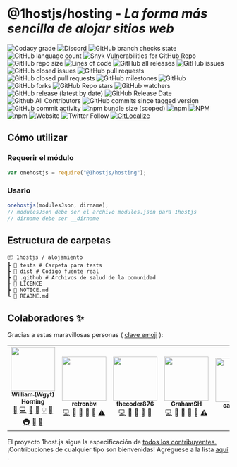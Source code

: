 # @1hostjs/hosting - *La forma más sencilla de alojar sitios web*

![Codacy grade](https://img.shields.io/codacy/grade/aa8004662996446e9dd30ff0d1c71c5b?logo=codacy&logoColor=white&style=for-the-badge&color=F63202) ![Discord](https://img.shields.io/discord/815203873324662865?color=F63202&logo=discord&logoColor=white&style=for-the-badge) ![GitHub branch checks state](https://img.shields.io/github/checks-status/1hostjs/hosting/main?logo=github&logoColor=white&style=for-the-badge&color=F63202) ![GitHub language count](https://img.shields.io/github/languages/count/1hostjs/hosting?logo=github&logoColor=white&style=for-the-badge&color=F63202) ![Snyk Vulnerabilities for GitHub Repo](https://img.shields.io/snyk/vulnerabilities/github/1hostjs/hosting?color=F63202&logo=github&logoColor=white&style=for-the-badge) ![GitHub repo size](https://img.shields.io/github/repo-size/1hostjs/hosting?color=F63202&logo=github&logoColor=white&style=for-the-badge) ![Lines of code](https://img.shields.io/tokei/lines/github/1hostjs/hosting?color=F63202&label=total%20lines%20of%20code&logo=github&logoColor=white&style=for-the-badge) ![GitHub all releases](https://img.shields.io/github/downloads/1hostjs/hosting/total?color=F63202&logo=github&logoColor=white&style=for-the-badge) ![GitHub issues](https://img.shields.io/github/issues/1hostjs/hosting?color=F63202&logo=github&logoColor=white&style=for-the-badge) ![GitHub closed issues](https://img.shields.io/github/issues-closed/1hostjs/hosting?color=F63202&logo=github&logoColor=white&style=for-the-badge) ![GitHub pull requests](https://img.shields.io/github/issues-pr/1hostjs/hosting?color=F63202&logo=github&logoColor=white&style=for-the-badge) ![GitHub closed pull requests](https://img.shields.io/github/issues-pr-closed/1hostjs/hosting?color=F63202&logo=github&logoColor=white&style=for-the-badge) ![GitHub milestones](https://img.shields.io/github/milestones/all/1hostjs/hosting?color=F63202&logo=github&logoColor=white&style=for-the-badge) ![GitHub](https://img.shields.io/github/license/1hostjs/hosting?color=F63202&logo=github&logoColor=white&style=for-the-badge) ![GitHub forks](https://img.shields.io/github/forks/1hostjs/hosting?color=F63202&logo=github&logoColor=white&style=for-the-badge) ![GitHub Repo stars](https://img.shields.io/github/stars/1hostjs/hosting?color=F63202&logo=github&logoColor=white&style=for-the-badge) ![GitHub watchers](https://img.shields.io/github/watchers/1hostjs/hosting?color=F63202&logo=github&logoColor=white&style=for-the-badge) ![GitHub release (latest by date)](https://img.shields.io/github/v/release/1hostjs/hosting?color=F63202&logo=github&logoColor=white&style=for-the-badge) ![GitHub Release Date](https://img.shields.io/github/release-date/1hostjs/hosting?color=F63202&logo=github&logoColor=white&style=for-the-badge) ![Github All Contributors](https://img.shields.io/github/all-contributors/1hostjs/hosting/main?color=F63202&logo=github&logoColor=white&style=for-the-badge) ![GitHub commits since tagged version](https://img.shields.io/github/commits-since/1hostjs/hosting/latest/main?color=F63202&logo=github&logoColor=white&style=for-the-badge) ![GitHub commit activity](https://img.shields.io/github/commit-activity/w/1hostjs/hosting?color=F63202&logo=github&logoColor=white&style=for-the-badge) ![npm bundle size (scoped)](https://img.shields.io/bundlephobia/min/@1hostjs/hosting?color=F63202&logo=npm&logoColor=white&style=for-the-badge) ![npm](https://img.shields.io/npm/dt/@1hostjs/hosting?color=F63202&logo=npm&logoColor=white&style=for-the-badge) ![NPM](https://img.shields.io/npm/l/@1hostjs%252Fhosting?color=F63202&logo=npm&logoColor=white&style=for-the-badge) ![npm](https://img.shields.io/npm/v/@1hostjs%252fhosting?color=F63202&logo=npm&logoColor=white&style=for-the-badge) ![Website](https://img.shields.io/website?color=F63202&down_color=F63202&down_message=down&label=docs&logo=nuxt.js&logoColor=white&style=for-the-badge&up_color=F63202&up_message=are%20up&url=https%3A%2F%2F1host.js.org) ![Twitter Follow](https://img.shields.io/twitter/follow/wgytcraft?color=F63202&logo=twitter&logoColor=white&style=for-the-badge) [![GitLocalize](https://gitlocalize.com/repo/5951/whole_project/badge.svg)](https://gitlocalize.com/repo/5951/whole_project?utm_source=badge)

## Cómo utilizar

### Requerir el módulo

```javascript
var onehostjs = require("@1hostjs/hosting");
```

### Usarlo

```javascript
onehostjs(modulesJson, dirname);
// modulesJson debe ser el archivo modules.json para 1hostjs
// dirname debe ser __dirname
```

## Estructura de carpetas

```text
📦 1hostjs / alojamiento
┣ 📂 tests # Carpeta para tests
┣ 📂 dist # Código fuente real
┣ 📂 .github # Archivos de salud de la comunidad
┣ 📜 LICENCE
┣ 📜 NOTICE.md
┗ 📜 README.md
```

## Colaboradores ✨

Gracias a estas maravillosas personas ( [clave emoji](https://allcontributors.org/docs/en/emoji-key) ):

<!-- ALL-CONTRIBUTORS-LIST:START - Do not remove or modify this section -->

<!-- prettier-ignore-start -->

<!-- markdownlint-disable -->

<table>
  <tr>
    <td align="center">
<a href="http://wgyt.tk"><img src="https://avatars.githubusercontent.com/u/68466727?v=4?s=100" width="100px;" alt=""><br><sub><b>William (Wgyt) Horning</b></sub></a><br><a href="https://github.com/1hostjs/hosting/issues?q=author%3Awgyt" title="Bug reports">🐛</a> <a href="https://github.com/1hostjs/hosting/commits?author=wgyt" title="Code">💻</a> <a href="https://github.com/1hostjs/hosting/commits?author=wgyt" title="Documentation">📖</a> <a href="#design-wgyt" title="Design">🎨</a> <a href="#example-wgyt" title="Examples">💡</a> <a href="#ideas-wgyt" title="Ideas, Planning, &amp; Feedback">🤔</a> <a href="#infra-wgyt" title="Infrastructure (Hosting, Build-Tools, etc)">🚇</a> <a href="#maintenance-wgyt" title="Maintenance">🚧</a> <a href="https://github.com/1hostjs/hosting/pulls?q=is%3Apr+reviewed-by%3Awgyt" title="Reviewed Pull Requests">👀</a>
</td>
    <td align="center">
<a href="https://retronbv.github.io"><img src="https://avatars.githubusercontent.com/u/49005044?v=4?s=100" width="100px;" alt=""><br><sub><b>retronbv</b></sub></a><br><a href="https://github.com/1hostjs/hosting/commits?author=retronbv" title="Code">💻</a> <a href="#ideas-retronbv" title="Ideas, Planning, &amp; Feedback">🤔</a> <a href="https://github.com/1hostjs/hosting/issues?q=author%3Aretronbv" title="Bug reports">🐛</a> <a href="https://github.com/1hostjs/hosting/pulls?q=is%3Apr+reviewed-by%3Aretronbv" title="Reviewed Pull Requests">👀</a> <a href="#maintenance-retronbv" title="Maintenance">🚧</a> <a href="https://github.com/1hostjs/hosting/commits?author=retronbv" title="Tests">⚠️</a>
</td>
    <td align="center">
<a href="https://thecoder876.github.io"><img src="https://avatars.githubusercontent.com/u/76265544?v=4?s=100" width="100px;" alt=""><br><sub><b>thecoder876</b></sub></a><br><a href="https://github.com/1hostjs/hosting/commits?author=thecoder876" title="Code">💻</a> <a href="#ideas-thecoder876" title="Ideas, Planning, &amp; Feedback">🤔</a> <a href="#maintenance-thecoder876" title="Maintenance">🚧</a> <a href="#projectManagement-thecoder876" title="Project Management">📆</a> <a href="https://github.com/1hostjs/hosting/pulls?q=is%3Apr+reviewed-by%3Athecoder876" title="Reviewed Pull Requests">👀</a>
</td>
    <td align="center">
<a href="https://grahamsh.com"><img src="https://avatars.githubusercontent.com/u/64214252?v=4?s=100" width="100px;" alt=""><br><sub><b>GrahamSH</b></sub></a><br><a href="https://github.com/1hostjs/hosting/commits?author=GrahamSH-LLK" title="Code">💻</a> <a href="https://github.com/1hostjs/hosting/commits?author=GrahamSH-LLK" title="Documentation">📖</a> <a href="https://github.com/1hostjs/hosting/issues?q=author%3AGrahamSH-LLK" title="Bug reports">🐛</a> <a href="#ideas-GrahamSH-LLK" title="Ideas, Planning, &amp; Feedback">🤔</a> <a href="https://github.com/1hostjs/hosting/pulls?q=is%3Apr+reviewed-by%3AGrahamSH-LLK" title="Reviewed Pull Requests">👀</a> <a href="https://github.com/1hostjs/hosting/commits?author=GrahamSH-LLK" title="Tests">⚠️</a>
</td>
    <td align="center">
<a href="https://github.com/cary-uwu"><img src="https://avatars.githubusercontent.com/u/81051124?v=4?s=100" width="100px;" alt=""><br><sub><b>cary-uwu</b></sub></a><br><a href="#ideas-cary-uwu" title="Ideas, Planning, &amp; Feedback">🤔</a>
</td>
  </tr>
</table>

<!-- markdownlint-restore -->

<!-- prettier-ignore-end -->

<!-- ALL-CONTRIBUTORS-LIST:END -->

El proyecto 1host.js sigue la especificación de [todos los contribuyentes.](https://github.com/all-contributors/all-contributors) ¡Contribuciones de cualquier tipo son bienvenidas! Agréguese a la lista [aquí](https://github.com/1hostjs/hosting/issues/9) .
